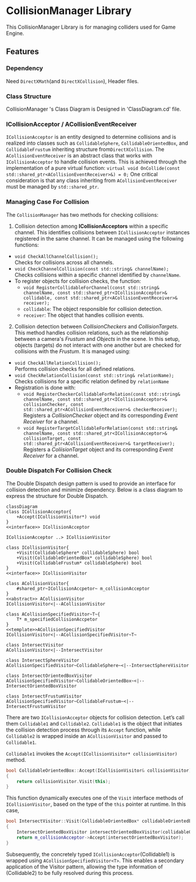 ﻿# CollisionManager Library
This CollisionManager Library is for managing colliders used for Game Engine.


## Features
### Dependency
Need `DirectXMath`(and `DirectXCollision`), Header files. 
### Class Structure
CollisionManager 's Class Diagram is Designed in 'ClassDiagram.cd' file.

### ICollisionAcceptor / ACollisionEventReceiver
`ICollisionAcceptor` is an entity designed to determine collisions and is realized into classes such as `CollidableSphere`, `CollidableOrientedBox`, and `CollidableFrustum` inheriting structure from`DirectXCollision`.  The `ACollisionEventReceiver` is an abstract class that works with `ICollisionAcceptor` to handle collision events. This is achieved through the implementation of a pure virtual function:
`virtual void OnCollide(const std::shared_ptr<ACollisionEventReceiver>&) = 0;` 
One critical consideration is that any class inheriting from `ACollisionEventReceiver` must be managed by `std::shared_ptr`.

### Managing Case For Collision
The `CollisionManager` has two methods for checking collisions:
1. Collision detection among **ICollisionAcceptors** within a specific channel.
This identifies collisions between `ICollisionAcceptor` instances registered in the same channel. It can be managed using the following functions:
-   `void CheckAllChannelCollision();`  
    Checks for collisions across all channels.
-   `void CheckChannelCollision(const std::string& channelName);`  
    Checks collisions within a specific channel identified by `channelName`.
  - To register objects for collision checks, the function:
    -   `void RegisterCollidableForChannel(const std::string& channelName, const std::shared_ptr<ICollisionAcceptor>& collidable, const std::shared_ptr<ACollisionEventReceiver>& receiver);`  
    -   `collidable`: The object responsible for collision detection.
    -   `receiver`: The object that handles collision events.
2. Collision detection between *CollisionCheckers* and *CollisionTargets*.
This method handles collision relations, such as the relationship between a camera's *Frustum* and *Objects* in the scene. In this setup, objects (targets) do not interact with one another but are checked for collisions with the *Frustum*. 
It is managed using:
-   `void CheckAllRelationCollision();`  
    Performs collision checks for all defined relations.
-   `void CheckRelationCollision(const std::string& relationName);`  
    Checks collisions for a specific relation defined by `relationName`
- Registration is done with:
  -   `void RegisterCheckerCollidableForRelation(const std::string& channelName, const std::shared_ptr<ICollisionAcceptor>& collisionChecker, const std::shared_ptr<ACollisionEventReceiver>& checkerReceiver);`  
    Registers a *CollisionChecker* object and its corresponding *Event Receiver* for a channel.
  - `void RegisterTargetCollidableForRelation(const std::string& channelName, const std::shared_ptr<ICollisionAcceptor>& collisionTarget, const std::shared_ptr<ACollisionEventReceiver>& targetReceiver);`  
    Registers a *ColiisionTarget* object and its corresponding *Event Receiver* for a channel.

### Double Dispatch For Collision Check
The Double Dispatch design pattern is used to provide an interface for collision detection and minimize dependency. Below is a class diagram to express the structure for Double Dispatch.

```mermaid
classDiagram
class ICollisionAcceptor{
    +Accept(ICollisionVisitor*) void
}
<<interface>> ICollisionAcceptor

ICollisionAcceptor ..> ICollisionVisitor

class ICollisionVisitor{
    +Visit(CollidableSphere* collidableSphere) bool
    +Visit(CollidableOrientedBox* collidableSphere) bool
    +Visit(CollidableFrustum* collidableSphere) bool
}
<<interface>> ICollisionVisitor

class ACollisionVisitor{
    #shared_ptr~ICollisionAccpetor~ m_collisionAcceptor
}
<<abstract>> ACollisionVisitor
ICollisionVisitor<|--ACollisionVisitor

class ACollisionSpecifiedVisitor~T~{
	T* m_specifiedCollisionAccpetor
}
<<template>>ACollisionSpecifiedVisitor
ICollisionVisitor<|--ACollisionSpecifiedVisitor~T~

class IntersectVisitor
ACollisionVisitor<|--IntersectVisitor

class IntersectSphereVisitor
ACollisionSpecifiedVisitor~CollidableSphere~<|--IntersectSphereVisitor

class IntersectOrientedBoxVisitor
ACollisionSpecifiedVisitor~CollidableOrientedBox~<|--IntersectOrientedBoxVisitor

class IntersectFrustumVisitor
ACollisionSpecifiedVisitor~CollidableFrustum~<|--IntersectFrustumVisitor
```
There are two `ICollisionAcceptor` objects for collision detection. Let’s call them `Collidable1` and `Collidable2`.  `Collidable1` is the object that initiates the collision detection process through its `Accept` function, while `Collidable2` is wrapped inside an `ACollisionVisitor` and passed to `Collidable1`.

`Collidable1` invokes the `Accept(ICollisionVisitor* collisionVisitor)` method.

```C++
bool CollidableOrientedBox::Accept(ICollisionVisitor& collisionVisitor)
{
	return collisionVisitor.Visit(this);
}
```
This function dynamically executes one of the `Visit` interface methods of `ICollisionVisitor`, based on the type of the `this` pointer at runtime. In this case, 
```C++
bool IntersectVisitor::Visit(CollidableOrientedBox* collidableOrientedBox) const
{
	IntersectOrientedBoxVisitor intersectOrientedBoxVisitor(collidableOrientedBox);
	return m_collisionAcceptor->Accept(intersectOrientedBoxVisitor);
}
```
Subsequently, the concretely typed `ICollisionAcceptor`(Collidable1) is wrapped using `ACollisionSpecifiedVisitor<T>`. This enables a secondary application of the Visitor pattern, allowing the type information of (Collidable2) to be fully resolved during this process.

